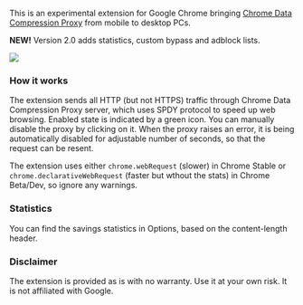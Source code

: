 This is an experimental extension for Google Chrome bringing <a href='https://developers.google.com/chrome/mobile/docs/data-compression'>Chrome Data Compression Proxy</a> from mobile to desktop PCs.

**NEW!** Version 2.0 adds statistics, custom bypass and adblock lists.

[![](https://developer.chrome.com/webstore/images/ChromeWebStore_BadgeWBorder_v2_496x150.png)](https://chrome.google.com/webstore/detail/data-compression-proxy/ajfiodhbiellfpcjjedhmmmpeeaebmep)

### How it works ###

The extension sends all HTTP (but not HTTPS) traffic through Chrome Data Compression Proxy server, which uses SPDY protocol to speed up web browsing. Enabled state is indicated by a green icon. You can manually disable the proxy by clicking on it. When the proxy raises an error, it is being automatically disabled for adjustable number of seconds, so that the request can be resent.

The extension uses either `chrome.webRequest` (slower) in Chrome Stable or `chrome.declarativeWebRequest` (faster but wthout the stats) in Chrome Beta/Dev, so ignore any warnings.

### Statistics ###

You can find the savings statistics in Options, based on the content-length header.

### Disclaimer ###

The extension is provided as is with no warranty. Use it at your own risk. It is not affiliated with Google.
